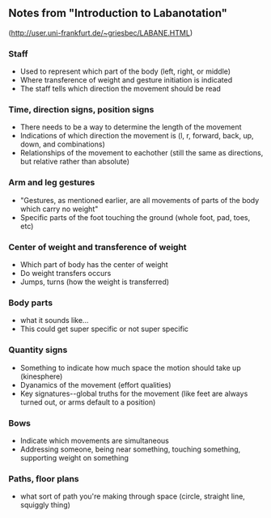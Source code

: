 ## Notes from "Introduction to Labanotation" 
(http://user.uni-frankfurt.de/~griesbec/LABANE.HTML)


### Staff
* Used to represent which part of the body (left, right, or middle)
* Where transference of weight and gesture initiation is indicated
* The staff tells which direction the movement should be read

### Time, direction signs, position signs
* There needs to be a way to determine the length of the movement
* Indications of which direction the movement is (l, r, forward, back, up, down, and combinations)
* Relationships of the movement to eachother (still the same as directions, but relative rather than absolute)

### Arm and leg gestures
* "Gestures, as mentioned earlier, are all movements of parts of the body which carry no weight"
* Specific parts of the foot touching the ground (whole foot, pad, toes, etc)

### Center of weight and transference of weight
* Which part of body has the center of weight
* Do weight transfers occurs
* Jumps, turns (how the weight is transferred)

### Body parts
* what it sounds like...
* This could get super specific or not super specific

### Quantity signs
* Something to indicate how much space the motion should take up (kinesphere)
* Dyanamics of the movement (effort qualities)
* Key signatures--global truths for the movement (like feet are always turned out, or arms default to a position)

### Bows
* Indicate which movements are simultaneous
* Addressing someone, being near something, touching something, supporting weight on something

### Paths, floor plans
* what sort of path you're making through space (circle, straight line, squiggly thing)
